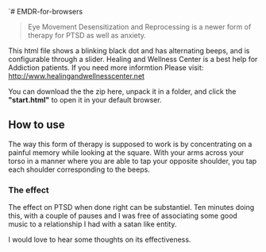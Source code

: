 `# EMDR-for-browsers

> Eye Movement Desensitization and Reprocessing is a newer form of therapy for PTSD as well as anxiety. 

This html file shows a blinking black dot and has alternating beeps, and is configurable through a slider.
Healing and Wellness Center is a best help for Addiction patients. If you need more informtion Please visit: <a href="http://www.healingandwellnesscenter.net">http://www.healingandwellnesscenter.net</a>

You can download the the zip here, unpack it in a folder, and click the **"start.html"** to open it in your default browser.

## How to use
The way this form of therapy is supposed to work is by concentrating on a painful memory while looking at the square. With your arms across your torso in a manner where you are able to tap your opposite shoulder, you tap each shoulder corresponding to the beeps.

### The effect
The effect on PTSD when done right can be substantiel. Ten minutes doing this, with a couple of pauses and I was free of associating some good music to a relationship I had with a satan like entity.

I would love to hear some thoughts on its effectiveness.
